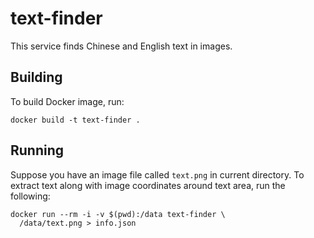 text-finder
============

This service finds Chinese and English text in images.

## Building

To build Docker image, run:

    docker build -t text-finder .

## Running

Suppose you have an image file called `text.png` in current directory.
To extract text along with image coordinates around text area, run the following:

    docker run --rm -i -v $(pwd):/data text-finder \
      /data/text.png > info.json

